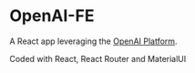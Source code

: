 # OpenAI-FE

A React app leveraging the [OpenAI Platform](https://platform.openai.com/).

Coded with React, React Router and MaterialUI


